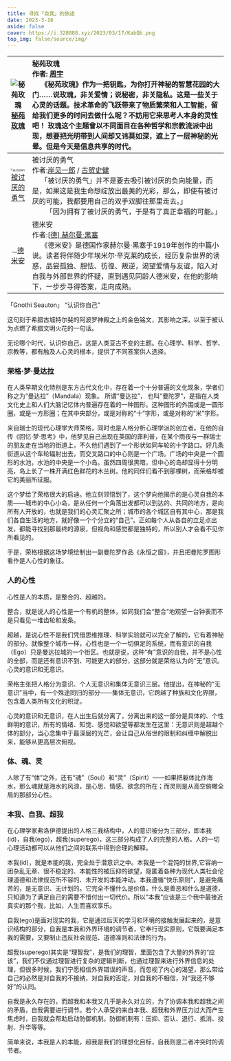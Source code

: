 ```yaml
---
title: 寻找「自我」的旅途
date: 2023-3-16
aside: false
cover: https://i.328888.xyz/2023/03/17/KabQb.png
top_img: false/source/img/
---
```


| <img src="https://i.328888.xyz/2023/03/19/MBtGd.jpeg" alt="秘苑玫瑰" border="0" style="zoom: 100%;" />[秘苑玫瑰](https://book.douban.com/subject/2240291/) | 秘苑玫瑰<br/>作者: [周宇](https://book.douban.com/search/爱潜水的乌贼)<br/>    《秘苑玫瑰》作为一把钥匙，为你打开神秘的智慧花园的大门……说玫瑰，非关爱情；说秘密，非关隐私。这是一些关于心灵的话题。技术革命的飞跃带来了物质繁荣和人工智能，留给我们更多的时间去做什么呢？不妨用它来思考人本身的灵性吧！ 玫瑰这个主题曾以不同面目在各种哲学和宗教流派中出现，想要把光明带到人间却又讳莫如深，遮上了一层神秘的光晕。但是今天是信息共享的时代。 |
| :----------------------------------------------------------: | :----------------------------------------------------------- |
| <img src="https://i.328888.xyz/2023/03/18/LP4ro.jpeg" alt="被讨厌的勇气" border="0" style="zoom:30%;" />[被讨厌的勇气](https://book.douban.com/subject/26369699/) | 被讨厌的勇气<br/>作者:[岸见一郎](https://book.douban.com/search/岸见一郎) / [古贺史健](https://book.douban.com/search/古贺史健)<br/>     「被讨厌的勇气」并不是要去吸引被讨厌的负向能量，而是，如果这是我生命想绽放出最美的光彩，那么，即使有被讨厌的可能，我都要用自己的双手双脚往那里走去。」<br/>  「因为拥有了被讨厌的勇气，于是有了真正幸福的可能。」 |
| <img src="https://i.328888.xyz/2023/03/17/LAayv.jpeg" alt="德米安" border="0" style="zoom: 20%;" />[德米安](https://book.douban.com/subject/35060088/) | 德米安<br/>作者:[[德\] 赫尔曼·黑塞](https://book.douban.com/author/4572322)<br/>     《德米安》是德国作家赫尔曼·黑塞于1919年创作的中篇小说。读者将伴随少年埃米尔·辛克莱的成长，经历复杂世界的诱惑，品尝孤独、胆怯、彷徨、叛逆，渴望爱情与友谊，陷入对自我与外部世界的怀疑，直到遇见同龄人德米安，在他的影响下，一步步寻得答案，走向成熟。 |



「Gnothi Seauton」 “认识你自己”

这句刻于希腊古城特尔斐的阿波罗神殿之上的金色铭文，其影响之深，以至于被认为点燃了希腊文明火花的一句话。

无论哪个时代，认识你自己，这是人类亘古不变的主题。在心理学、科学、哲学、宗教等，都有触及人心灵的根本，提供了不同答案供人选择。

### 荣格·梦·曼达拉

在人类早期文化特别是东方古代文化中，存在着一个十分普遍的文化现象，学者们称之为“曼达拉”（Mandala）现象。
所谓“曼达拉”， 也叫“曼陀罗”，是指在人类文化史上和人们大脑记忆体内普遍存在着的一种图形。这种图形的外围或是一圆形圈，或是一方形圈；在其中央部分，或是对称的“十”字形，或是对称的“米”字形。

来自瑞士的现代心理学大师荣格，同时也是人格分析心理学派的创立者。在他的自传《回忆·梦·思考》中，他梦见自己出现在英国的菲利普，在某个雨夜与一群瑞士的朋友走在当地的街道上，不久他们遇到了一个形状如同车轮的十字路口。好几条街道从这个车轮辐射出去，而交叉路口的中心则是一个广场。广场的中央是一个圆形的水池，水池的中央是一个小岛。虽然四周很黑暗，但中心的岛却显得十分明亮，岛上长了一株开满红色鲜花的木兰树。他的同伴们看不到那棵树，而荣格却被它的美丽所征服。

这个梦给了荣格很大的启迪。他立刻领悟到了，这个梦向他揭示的是心灵自我的本质——城市的中心小岛，是从任何一个角落出发都可以到达的、共同的地方，是向所有人开放的，也就是我们的心灵汇聚之所；城市的各个城区自有其中心，那是我们各自生活的地方，就好像一个个分立的“自己”。正如每个人从各自的立足点出发，都能寻找到那最终的源泉，但视角和感觉都是独特的，所以别人才会看不见你所看见的。

于是，荣格根据这场梦境绘制出一副曼陀罗作品《永恒之窗》，并且把曼陀罗图形看作是人心性的象征。

### 人的心性

心性是人的本质，是整合的、超越的。

整合，就是说人的心性是一个有机的整体，如同我们会“整合”地观望一台钟表而不是只看见一堆齿轮和发条。

超越，是说心性不是我们凭借思维推理、科学实验就可以完全了解的，它有着神秘的部分。就像整个城市一样，心性也是一个一切俱足的系统，而有意识的自我（Ego）只是曼达拉城的一个街区。也就是说，这种“有”意识的自我，并不是心性的全部，而是还有意识不到、可能更大的部分，这部分就是荣格认为的“无”意识。
心灵的意识和无意识。

荣格主张把人格分为意识、个人无意识和集体无意识三层。他提出，在神秘的“无意识”当中，有一个殊途同归的部分——集体无意识，它跨越了种族和文化界限，包含着人类所有文化的积淀。

心灵的意识和无意识，在人出生后就分离了，分离出来的这一部分是具体的、个性鲜明的意识，所有的情绪、知觉、感觉和欲望等都发生在这里：无意识则是超越个体的部分，当心念集中于最深层的光芒，会让自己从俗世的限制和纠缠中解脱出来，能够从更高层次俯视。

### 体、魂、灵

人除了有“体”之外，还有“魂”（Soul）和“灵”（Spirit）——如果把躯体比作海水，那么魂就是海水的风浪，是心思、情感、欲念的所在；而灵则是从高空俯瞰全局的那部分心性。

### 本我、自我、超我

在心理学家弗洛伊德提出的人格三我结构中，人的意识被分为三部分，即本我(id)，自我(ego)，超我(superego)，这三部分构成了人的完整的人格。人的一切心理活动都可以从他们之间的联系中得到合理的解释。

本我(id)，就是本能的我，完全处于潜意识之中。本我是一个混饨的世界,它容纳一团杂乱无章、很不稳定的、本能性的被压抑的欲望，隐匿着各种为现代人类社会伦理道德和法律规范所不容的、未开发的本能冲动。本我遵循“快乐原则“，是避免痛苦的，是无意识、无计划的。它完全不懂什么是价值，什么是善恶和什么是道德，只知道为了满足自己的需要不惜付出一切代价。所以”本我“应该是三个我中最接近真实的那个我，比如，人生而喜欢享乐。

自我(ego)是面对现实的我，它是通过后天的学习和环境的接触发展起来的，是意识结构的部分，自我是本我和外界环境的调节者，它奉行现实原则，它既要满足本我的需要，又要制止违反社会规范、道德准则和法律的行为。

超我(superego)其实是“理智我”，是我们的理智，里面包含了大量的外界的“应该”，我们不仅通过理智进行复杂的逻辑判断，也通过理智来进行外界信息的处理，但很多时候，我们宁愿相信外界错误的声音，而忽视了内心的渴望，那么带给自己的必然是对自我的不接纳，对自我的否定，对自我的不相信，对“我还不够好”的认同。

自我是永久存在的，而超我和本我又几乎是永久对立的，为了协调本我和超我之间的矛盾，自我需要进行调节。若个人承受的来自本我、超我和外界压力过大而产生焦虑时，自我就会帮助启动防御机制。防御机制有：压抑、否认、退行、抵消、投射、升华等等。

简单来说，本我是人的本能，超我是我们的理想化目标，自我则是二者冲突时的调节者。







